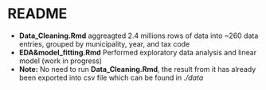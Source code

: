 # README 
- **Data_Cleaning.Rmd** aggreagted 2.4 millions rows of data into ~260 data entries, grouped by municipality, year, and tax code
- **EDA&model_fitting.Rmd** Performed exploratory data analysis and linear model (work in progress)
- **Note:** No need to run **Data_Cleaning.Rmd**, the result from it has already been exported into csv file which can be found in *./data*
